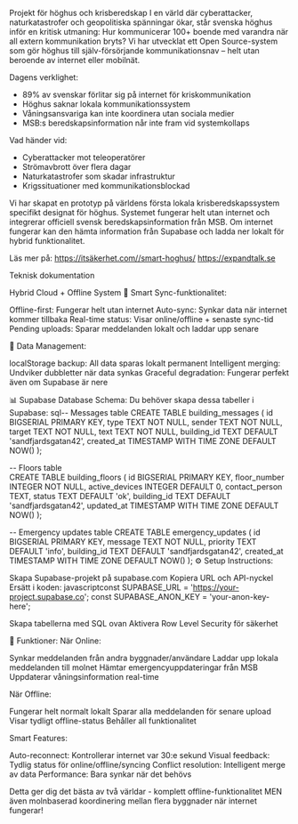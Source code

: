 Projekt för höghus och krisberedskap
I en värld där cyberattacker, naturkatastrofer och geopolitiska spänningar ökar, står svenska höghus inför en kritisk utmaning: Hur kommunicerar 100+ boende med varandra när all extern kommunikation bryts?
Vi har utvecklat ett Open Source-system som gör höghus till själv-försörjande kommunikationsnav – helt utan beroende av internet eller mobilnät.

Dagens verklighet:
- 89% av svenskar förlitar sig på internet för kriskommunikation
- Höghus saknar lokala kommunikationssystem
- Våningsansvariga kan inte koordinera utan sociala medier
- MSB:s beredskapsinformation når inte fram vid systemkollaps

Vad händer vid:
- Cyberattacker mot teleoperatörer
- Strömavbrott över flera dagar
- Naturkatastrofer som skadar infrastruktur
- Krigssituationer med kommunikationsblockad

Vi har skapat en prototyp på världens första lokala krisberedskapssystem specifikt designat för höghus. Systemet fungerar helt utan internet och integrerar officiell svensk beredskapsinformation från MSB. Om internet fungerar kan den hämta information från Supabase och ladda ner lokalt för hybrid funktionalitet.


Läs mer på:
https://itsäkerhet.com//smart-hoghus/
https://expandtalk.se


Teknisk dokumentation

Hybrid Cloud + Offline System
🔄 Smart Sync-funktionalitet:

Offline-first: Fungerar helt utan internet
Auto-sync: Synkar data när internet kommer tillbaka
Real-time status: Visar online/offline + senaste sync-tid
Pending uploads: Sparar meddelanden lokalt och laddar upp senare

💾 Data Management:

localStorage backup: All data sparas lokalt permanent
Intelligent merging: Undviker dubbletter när data synkas
Graceful degradation: Fungerar perfekt även om Supabase är nere

📊 Supabase Database Schema:
Du behöver skapa dessa tabeller i Supabase:
sql-- Messages table
CREATE TABLE building_messages (
    id BIGSERIAL PRIMARY KEY,
    type TEXT NOT NULL,
    sender TEXT NOT NULL,
    target TEXT NOT NULL,
    text TEXT NOT NULL,
    building_id TEXT DEFAULT 'sandfjardsgatan42',
    created_at TIMESTAMP WITH TIME ZONE DEFAULT NOW()
);

-- Floors table  
CREATE TABLE building_floors (
    id BIGSERIAL PRIMARY KEY,
    floor_number INTEGER NOT NULL,
    active_devices INTEGER DEFAULT 0,
    contact_person TEXT,
    status TEXT DEFAULT 'ok',
    building_id TEXT DEFAULT 'sandfjardsgatan42',
    updated_at TIMESTAMP WITH TIME ZONE DEFAULT NOW()
);

-- Emergency updates table
CREATE TABLE emergency_updates (
    id BIGSERIAL PRIMARY KEY,
    message TEXT NOT NULL,
    priority TEXT DEFAULT 'info',
    building_id TEXT DEFAULT 'sandfjardsgatan42',
    created_at TIMESTAMP WITH TIME ZONE DEFAULT NOW()
);
⚙️ Setup Instructions:

Skapa Supabase-projekt på supabase.com
Kopiera URL och API-nyckel
Ersätt i koden:
javascriptconst SUPABASE_URL = 'https://your-project.supabase.co';
const SUPABASE_ANON_KEY = 'your-anon-key-here';

Skapa tabellerna med SQL ovan
Aktivera Row Level Security för säkerhet

🚀 Funktioner:
När Online:

Synkar meddelanden från andra byggnader/användare
Laddar upp lokala meddelanden till molnet
Hämtar emergencyuppdateringar från MSB
Uppdaterar våningsinformation real-time

När Offline:

Fungerar helt normalt lokalt
Sparar alla meddelanden för senare upload
Visar tydligt offline-status
Behåller all funktionalitet

Smart Features:

Auto-reconnect: Kontrollerar internet var 30:e sekund
Visual feedback: Tydlig status för online/offline/syncing
Conflict resolution: Intelligent merge av data
Performance: Bara synkar när det behövs

Detta ger dig det bästa av två världar - komplett offline-funktionalitet MEN även molnbaserad koordinering mellan flera byggnader när internet fungerar!
